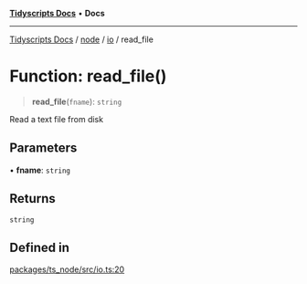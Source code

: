 [**Tidyscripts Docs**](../../../../../README.md) • **Docs**

***

[Tidyscripts Docs](../../../../../globals.md) / [node](../../../README.md) / [io](../README.md) / read\_file

# Function: read\_file()

> **read\_file**(`fname`): `string`

Read a text file from disk

## Parameters

• **fname**: `string`

## Returns

`string`

## Defined in

[packages/ts\_node/src/io.ts:20](https://github.com/sheunaluko/tidyscripts/blob/master/packages/ts_node/src/io.ts#L20)
